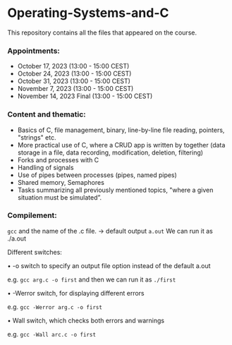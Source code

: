 # Operating-Systems-and-C
This repository contains all the files that appeared on the course.

### Appointments:
- October 17, 2023 (13:00 - 15:00 CEST)
- October 24, 2023 (13:00 - 15:00 CEST)
- October 31, 2023 (13:00 - 15:00 CEST)
- November 7, 2023 (13:00 - 15:00 CEST)
- November 14, 2023 Final (13:00 - 15:00 CEST)

### Content and thematic:
- Basics of C, file management, binary, line-by-line file reading, pointers, "strings" etc.
- More practical use of C, where a CRUD app is written by together (data storage in a file, data recording, modification, deletion, filtering)
- Forks and processes with C
- Handling of signals
- Use of pipes between processes (pipes, named pipes)
- Shared memory, Semaphores
- Tasks summarizing all previously mentioned topics, "where a given situation must be simulated”.

### Compilement: 

```gcc``` and the name of the .c file. -> default output ```a.out```
We can run it as ./a.out

Different switches:

• -o switch to specify an output file option instead of the default a.out

e.g. ```gcc arg.c -o first``` and then we can run it as ```./first```

• -Werror switch, for displaying different errors

e.g. ```gcc -Werror arg.c -o first```

• Wall switch, which checks both errors and warnings

e.g. ```gcc -Wall arc.c -o first```

